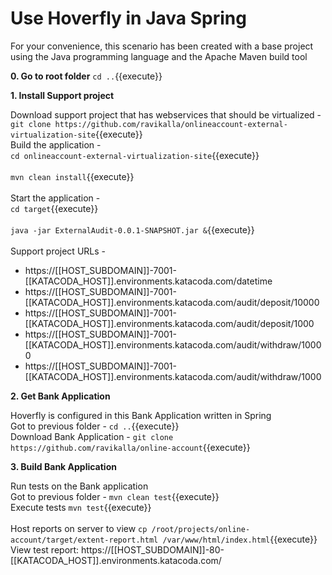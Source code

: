 # Use Hoverfly in Java Spring

For your convenience, this scenario has been created with a base project using the Java programming language and the Apache Maven build tool

**0. Go to root folder**
``cd ..``{{execute}}

**1. Install Support project**

Download support project that has webservices that should be virtualized -
<br/>
``git clone https://github.com/ravikalla/onlineaccount-external-virtualization-site``{{execute}}
<br/>
Build the application -
<br/>
``cd onlineaccount-external-virtualization-site``{{execute}}
<br/><br/>
``mvn clean install``{{execute}}
<br/><br/>
Start the application -
<br/>
``cd target``{{execute}}
<br/><br/>
``java -jar ExternalAudit-0.0.1-SNAPSHOT.jar &``{{execute}}
<br/><br/>
Support project URLs -
 * https://[[HOST_SUBDOMAIN]]-7001-[[KATACODA_HOST]].environments.katacoda.com/datetime
 * https://[[HOST_SUBDOMAIN]]-7001-[[KATACODA_HOST]].environments.katacoda.com/audit/deposit/10000
 * https://[[HOST_SUBDOMAIN]]-7001-[[KATACODA_HOST]].environments.katacoda.com/audit/deposit/1000
 * https://[[HOST_SUBDOMAIN]]-7001-[[KATACODA_HOST]].environments.katacoda.com/audit/withdraw/10000
 * https://[[HOST_SUBDOMAIN]]-7001-[[KATACODA_HOST]].environments.katacoda.com/audit/withdraw/1000

**2. Get Bank Application**

Hoverfly is configured in this Bank Application written in Spring
<br/>
Got to previous folder - ``cd ..``{{execute}}
<br/>
Download Bank Application - ``git clone https://github.com/ravikalla/online-account``{{execute}}

**3. Build Bank Application**

Run tests on the Bank application
<br/>
Got to previous folder - ``mvn clean test``{{execute}}
<br/>
Execute tests
``mvn test``{{execute}}
<br/><br/>
Host reports on server to view
``cp /root/projects/online-account/target/extent-report.html /var/www/html/index.html``{{execute}}
<br/>
View test report: https://[[HOST_SUBDOMAIN]]-80-[[KATACODA_HOST]].environments.katacoda.com/

